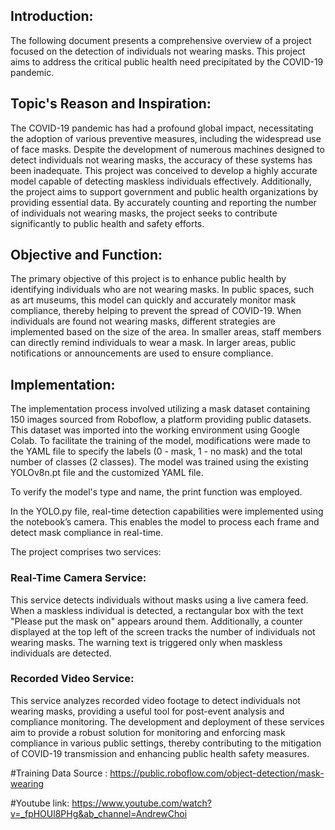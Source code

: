 


## Introduction:
The following document presents a comprehensive overview of a project focused on the detection of individuals not wearing masks. This project aims to address the critical public health need precipitated by the COVID-19 pandemic.

## Topic's Reason and Inspiration:
The COVID-19 pandemic has had a profound global impact, necessitating the adoption of various preventive measures, including the widespread use of face masks. Despite the development of numerous machines designed to detect individuals not wearing masks, the accuracy of these systems has been inadequate. This project was conceived to develop a highly accurate model capable of detecting maskless individuals effectively. Additionally, the project aims to support government and public health organizations by providing essential data. By accurately counting and reporting the number of individuals not wearing masks, the project seeks to contribute significantly to public health and safety efforts.

## Objective and Function:
The primary objective of this project is to enhance public health by identifying individuals who are not wearing masks. In public spaces, such as art museums, this model can quickly and accurately monitor mask compliance, thereby helping to prevent the spread of COVID-19. When individuals are found not wearing masks, different strategies are implemented based on the size of the area. In smaller areas, staff members can directly remind individuals to wear a mask. In larger areas, public notifications or announcements are used to ensure compliance.

## Implementation:
The implementation process involved utilizing a mask dataset containing 150 images sourced from Roboflow, a platform providing public datasets. This dataset was imported into the working environment using Google Colab. To facilitate the training of the model, modifications were made to the YAML file to specify the labels (0 - mask, 1 - no mask) and the total number of classes (2 classes). The model was trained using the existing YOLOv8n.pt file and the customized YAML file.

To verify the model's type and name, the print function was employed.

In the YOLO.py file, real-time detection capabilities were implemented using the notebook’s camera. This enables the model to process each frame and detect mask compliance in real-time.

The project comprises two services:

### Real-Time Camera Service: 
This service detects individuals without masks using a live camera feed. When a maskless individual is detected, a rectangular box with the text "Please put the mask on" appears around them. Additionally, a counter displayed at the top left of the screen tracks the number of individuals not wearing masks. The warning text is triggered only when maskless individuals are detected.

### Recorded Video Service: 
This service analyzes recorded video footage to detect individuals not wearing masks, providing a useful tool for post-event analysis and compliance monitoring.
The development and deployment of these services aim to provide a robust solution for monitoring and enforcing mask compliance in various public settings, thereby contributing to the mitigation of COVID-19 transmission and enhancing public health safety measures.


#Training Data Source : https://public.roboflow.com/object-detection/mask-wearing

#Youtube link: https://www.youtube.com/watch?v=_fpHOUl8PHg&ab_channel=AndrewChoi





